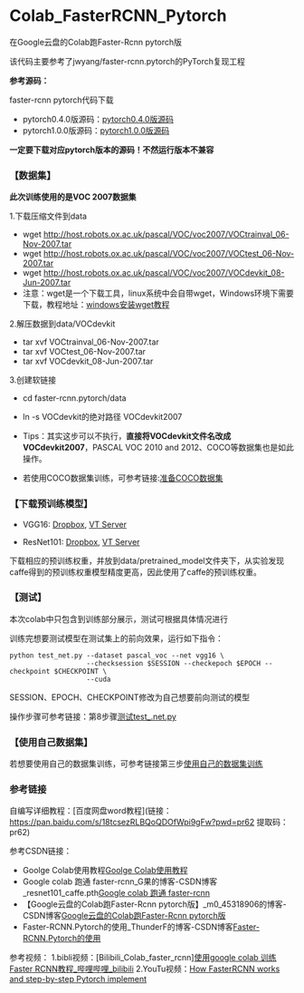 # Colab_FasterRCNN_Pytorch
在Google云盘的Colab跑Faster-Rcnn pytorch版

该代码主要参考了jwyang/faster-rcnn.pytorch的PyTorch复现工程

**参考源码：**

faster-rcnn pytorch代码下载
* pytorch0.4.0版源码：[pytorch0.4.0版源码](https://github.com/jwyang/faster-rcnn.pytorch)
* pytorch1.0.0版源码：[pytorch1.0.0版源码](https://github.com/jwyang/faster-rcnn.pytorch/tree/pytorch-1.0)

**一定要下载对应pytorch版本的源码！不然运行版本不兼容**



### 【数据集】
**此次训练使用的是VOC 2007数据集**

1.下载压缩文件到data 
* wget http://host.robots.ox.ac.uk/pascal/VOC/voc2007/VOCtrainval_06-Nov-2007.tar
* wget http://host.robots.ox.ac.uk/pascal/VOC/voc2007/VOCtest_06-Nov-2007.tar
* wget http://host.robots.ox.ac.uk/pascal/VOC/voc2007/VOCdevkit_08-Jun-2007.tar
* 注意：wget是一个下载工具，linux系统中会自带wget，Windows环境下需要下载，教程地址：[windows安装wget教程](https://jingyan.baidu.com/article/6b1823098e049aba58e15921.html)

2.解压数据到data/VOCdevkit
* tar xvf VOCtrainval_06-Nov-2007.tar
* tar xvf VOCtest_06-Nov-2007.tar
* tar xvf VOCdevkit_08-Jun-2007.tar

3.创建软链接
* cd faster-rcnn.pytorch/data
* ln -s VOCdevkit的绝对路径 VOCdevkit2007
* Tips：其实这步可以不执行，**直接将VOCdevkit文件名改成VOCdevkit2007**，PASCAL VOC 2010 and 2012、COCO等数据集也是如此操作。

* 若使用COCO数据集训练，可参考链接:[准备COCO数据集](https://blog.csdn.net/The_heart_of_robort/article/details/85224232?ops_request_misc=%257B%2522request%255Fid%2522%253A%2522167532935416800186545650%2522%252C%2522scm%2522%253A%252220140713.130102334.pc%255Fblog.%2522%257D&request_id=167532935416800186545650&biz_id=0&utm_medium=distribute.pc_search_result.none-task-blog-2~blog~first_rank_ecpm_v1~times_rank-15-85224232-null-null.blog_rank_default&utm_term=win10%20faster%20rcnn%20pytorch0.4.0&spm=1018.2226.3001.4450)


### 【下载预训练模型】

* VGG16: [Dropbox](https://www.dropbox.com/s/s3brpk0bdq60nyb/vgg16_caffe.pth?dl=0), [VT Server](https://filebox.ece.vt.edu/~jw2yang/faster-rcnn/pretrained-base-models/vgg16_caffe.pth)

* ResNet101: [Dropbox](https://www.dropbox.com/s/iev3tkbz5wyyuz9/resnet101_caffe.pth?dl=0), [VT Server](https://filebox.ece.vt.edu/~jw2yang/faster-rcnn/pretrained-base-models/resnet101_caffe.pth)

下载相应的预训练权重，并放到data/pretrained_model文件夹下，从实验发现caffe得到的预训练权重模型精度更高，因此使用了caffe的预训练权重。

### 【测试】

本次colab中只包含到训练部分展示，测试可根据具体情况进行

训练完想要测试模型在测试集上的前向效果，运行如下指令：
```
python test_net.py --dataset pascal_voc --net vgg16 \
                   --checksession $SESSION --checkepoch $EPOCH --checkpoint $CHECKPOINT \
                   --cuda
```
SESSION、EPOCH、CHECKPOINT修改为自己想要前向测试的模型

操作步骤可参考链接：第8步骤[测试test_.net.py](https://blog.csdn.net/weixin_44398211/article/details/114229817?spm=1001.2101.3001.6650.14&utm_medium=distribute.pc_relevant.none-task-blog-2%7Edefault%7ECTRLIST%7ERate-14-114229817-blog-105264651.pc_relevant_aa&depth_1-utm_source=distribute.pc_relevant.none-task-blog-2%7Edefault%7ECTRLIST%7ERate-14-114229817-blog-105264651.pc_relevant_aa&utm_relevant_index=23)

### 【使用自己数据集】

若想要使用自己的数据集训练，可参考链接第三步[使用自己的数据集训练](https://blog.csdn.net/ThunderF/article/details/100294913?ops_request_misc=%257B%2522request%255Fid%2522%253A%2522167531313616800215069318%2522%252C%2522scm%2522%253A%252220140713.130102334.pc%255Fblog.%2522%257D&request_id=167531313616800215069318&biz_id=0&utm_medium=distribute.pc_search_result.none-task-blog-2~blog~first_rank_ecpm_v1~rank_v31_ecpm-3-100294913-null-null.blog_rank_default&utm_term=windows%20%E7%BC%96%E8%AF%91faster-rcnn&spm=1018.2226.3001.4450)

### 参考链接

自编写详细教程：[百度网盘word教程](链接：https://pan.baidu.com/s/18tcsezRLBQoQDOfWpi9gFw?pwd=pr62 
提取码：pr62)

参考CSDN链接：
* Goolge Colab使用教程[Goolge Colab使用教程](https://blog.csdn.net/weixin_45912366/article/details/124253460?ops_request_misc=%257B%2522request%255Fid%2522%253A%2522167539440816800192218631%2522%252C%2522scm%2522%253A%252220140713.130102334.pc%255Fall.%2522%257D&request_id=167539440816800192218631&biz_id=0&utm_medium=distribute.pc_search_result.none-task-blog-2~all~first_rank_ecpm_v1~rank_v31_ecpm-2-124253460-null-null.142^v72^pc_search_v2,201^v4^add_ask&utm_term=colab%E9%87%8D%E5%91%BD%E5%90%8D%E6%96%87%E4%BB%B6%E5%90%8D%E5%91%BD%E4%BB%A4&spm=1018.2226.3001.4187)
* Google colab 跑通 faster-rcnn_G果的博客-CSDN博客_resnet101_caffe.pth[Google colab 跑通 faster-rcnn](https://blog.csdn.net/weixin_42899627/article/details/109460850?ops_request_misc=%7B%22request_id%22%3A%22167534338916800182716603%22%2C%22scm%22%3A%2220140713.130102334.pc_all.%22%7D&request_id=167534338916800182716603&biz_id=0&utm_medium=distribute.pc_search_result.none-task-blog-2~all~first_rank_ecpm_v1~rank_v31_ecpm-8-109460850-null-null.142%5Ev72%5Econtrol_1,201%5Ev4%5Eadd_ask&utm_term=colab%E5%AE%89%E8%A3%85scipy&spm=1018.2226.3001.4187)
* 【Google云盘的Colab跑Faster-Rcnn pytorch版】_m0_45318906的博客-CSDN博客[Google云盘的Colab跑Faster-Rcnn pytorch版](https://blog.csdn.net/m0_45318906/article/details/122561133?ops_request_misc=%257B%2522request%255Fid%2522%253A%2522167534338916800182716603%2522%252C%2522scm%2522%253A%252220140713.130102334.pc%255Fall.%2522%257D&request_id=167534338916800182716603&biz_id=0&utm_medium=distribute.pc_search_result.none-task-blog-2~all~first_rank_ecpm_v1~rank_v31_ecpm-2-122561133-null-null.142^v72^control_1,201^v4^add_ask&utm_term=colab%E5%AE%89%E8%A3%85scipy&spm=1018.2226.3001.4187)
* Faster-RCNN.Pytorch的使用_ThunderF的博客-CSDN博客[Faster-RCNN.Pytorch的使用](https://blog.csdn.net/weixin_44398211/article/details/114229817?spm=1001.2101.3001.6650.14&utm_medium=distribute.pc_relevant.none-task-blog-2%7Edefault%7ECTRLIST%7ERate-14-114229817-blog-105264651.pc_relevant_aa&depth_1-utm_source=distribute.pc_relevant.none-task-blog-2%7Edefault%7ECTRLIST%7ERate-14-114229817-blog-105264651.pc_relevant_aa&utm_relevant_index=23)

参考视频：
1.bibli视频：[Bilibili_Colab_faster_rcnn][使用google colab 训练Faster RCNN教程_哔哩哔哩_bilibili](https://www.bilibili.com/video/BV1Ka4y1v74p/?spm_id_from=333.999.0.0&vd_source=7f4303ee47e890f85798ca22b3dd22d3)
2.YouTu视频：[How FasterRCNN works and step-by-step Pytorch implement](https://www.youtube.com/watch?v=4yOcsWg-7g8)



